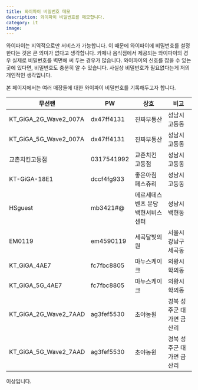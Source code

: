 ```yaml
---
title: 와이파이 비밀번호 메모
description: 와이파이 비밀번호를 메모합니다. 
category: it
image: 
---
```


와이파이는 지역적으로만 서비스가 가능합니다. 
이 때문에 와이파이에 비밀번호를 설정한다는 것은 큰 의미가 없다고 생각합니다. 
카페나 음식점에서 제공되는 와이파이의 경우 실제로 비밀번호를 벽면에 써 두는 경우가 많습니다. 
와이파이의 신호를 잡을 수 있는 곳에 있다면, 비밀번호도 충분히 알 수 있습니다.
사실상 비밀번호가 필요없다는게 저의 개인적인 생각입니다. 


본 페이지에서는 여러 매장들에 대한 와이파이 비밀번호를 기록해두고자 합니다. 


|무선랜|PW|상호|비고|
|---|---|---|---|
|KT_GiGA_2G_Wave2_007A|dx47ff4131|진짜부동산|성남시 고등동| 
|KT_GiGA_5G_Wave2_007A|dx47ff4131|진짜부동산|성남시 고등동|
|교촌치킨고등점|0317541992|교촌치킨 고등점|성남시 고등동|
|KT-GiGA-18E1|dccf4fg933|좋은아침 페스츄리|성남시 고등동|
|HSguest|mb3421#@|메르세데스벤츠 분당백현서비스센터|성남시 백현동|
|EM0119|em4590119|세곡달빛의원|서울시 강남구 세곡동|
|KT_GiGA_4AE7|fc7fbc8805|마누스케이크|의왕시 학의동|
|KT_GiGA_5G_4AE7|fc7fbc8805|마누스케이크|의왕시 학의동|
|KT_GiGA_2G_Wave2_7AAD|ag3fef5530|초야농원|경북 성주군 대가면 금산리|
|KT_GiGA_5G_Wave2_7AAD|ag3fef5530|초야농원|경북 성주군 대가면 금산리|
 

이상입니다. 
